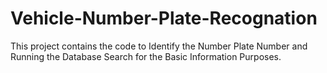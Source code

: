 # Vehicle-Number-Plate-Recognation
This project contains the code to Identify the Number Plate Number and Running the Database Search for the Basic Information Purposes.

